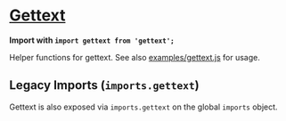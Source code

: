 # [Gettext](https://gitlab.gnome.org/GNOME/gjs/blob/master/modules/script/gettext.js)

**Import with `import gettext from 'gettext';`**

Helper functions for gettext. See also [examples/gettext.js][example-gettext] for usage.

[example-gettext]: https://gitlab.gnome.org/GNOME/gjs/blob/master/examples/gettext.js

## Legacy Imports (`imports.gettext`)

Gettext is also exposed via `imports.gettext` on the global `imports` object.